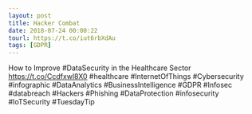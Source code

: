 ```yaml
---
layout: post
title: Hacker Combat
date: 2018-07-24 00:00:22
tourl: https://t.co/iut6rbXdAu
tags: [GDPR]
---
```

How to Improve #DataSecurity in the Healthcare Sector
https://t.co/Ccdfxwl8X0
#healthcare #InternetOfThings #Cybersecurity #infographic #DataAnalytics #BusinessIntelligence #GDPR #Infosec #databreach #Hackers #Phishing #DataProtection #infosecurity #IoTSecurity #TuesdayTip